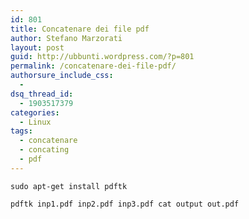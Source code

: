 ```yaml
---
id: 801
title: Concatenare dei file pdf
author: Stefano Marzorati
layout: post
guid: http://ubbunti.wordpress.com/?p=801
permalink: /concatenare-dei-file-pdf/
authorsure_include_css:
  - 
dsq_thread_id:
  - 1903517379
categories:
  - Linux
tags:
  - concatenare
  - concating
  - pdf
---
```

`sudo apt-get install pdftk`

`pdftk inp1.pdf inp2.pdf inp3.pdf cat output out.pdf`